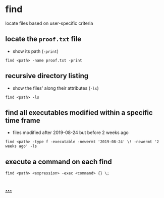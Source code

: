 # find

locate files based on user-specific criteria

## locate the `proof.txt` file

* show its path (`-print`)

```
find <path> -name proof.txt -print
```

## recursive directory listing

* show the files' along their attributes (`-ls`)

```
find <path> -ls
```

## find all executables modified within a specific time frame

* files modified after 2019-08-24 but before 2 weeks ago

```
find <path> -type f -executable -newermt '2019-08-24' \! -newermt '2 weeks ago' -ls
```

## execute a command on each find

```
find <path> <expression> -exec <command> {} \;
```

## [...](https://www.gnu.org/software/findutils/manual/html_mono/find.html)
